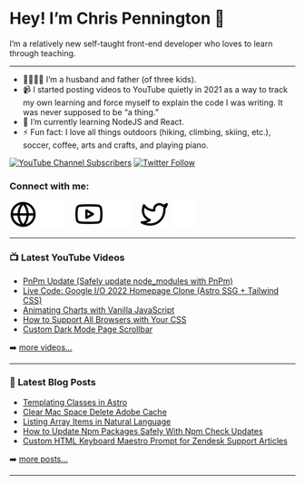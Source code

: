 # Hey! I’m Chris Pennington 👋
I’m a relatively new self-taught front-end developer who loves to learn through teaching.

---
- 👨‍👩‍👧‍👦 I’m a husband and father (of three kids).
- 📹 I started posting videos to YouTube quietly in 2021 as a way to track my own learning and force myself to explain the code I was writing. It was never supposed to be “a thing.”
- 🎒 I’m currently learning NodeJS and React.
- ⚡ Fun fact: I love all things outdoors (hiking, climbing, skiing, etc.), soccer, coffee, arts and crafts, and playing piano.

[![YouTube Channel Subscribers](https://img.shields.io/youtube/channel/subscribers/UCUSxKiac-miugK9CDsxGS9Q?logo=youtube&logoColor=red&style=for-the-badge)][youtube]
[![Twitter Follow](https://img.shields.io/twitter/follow/cpenned?color=1DA1F2&logo=twitter&style=for-the-badge)](https://twitter.com/intent/follow?original_referer=https%3A%2F%2Fgithub.com%cpenned&screen_name=cpenned)

### Connect with me:
[![website](./img/globe-light.svg)](https://codinginpublic.dev#gh-light-mode-only)
[![website](./img/globe-dark.svg)](https://codinginpublic.dev#gh-dark-mode-only)
&nbsp;&nbsp;
[![website](./img/youtube-light.svg)](https://youtube.com/coding-in-public#gh-light-mode-only)
[![website](./img/youtube-dark.svg)](https://youtube.com/coding-in-public#gh-dark-mode-only)
&nbsp;&nbsp;
[![website](./img/twitter-light.svg)](https://twitter.com/cpenned#gh-light-mode-only)
[![website](./img/twitter-dark.svg)](https://twitter.com/cpenned#gh-dark-mode-only)
&nbsp;&nbsp;

---

### 📺 Latest YouTube Videos

<!-- YOUTUBE:START -->
- [PnPm Update &lpar;Safely update node_modules with PnPm&rpar;](https://www.youtube.com/watch?v=lnj7NUtgnEg)
- [Live Code: Google I/O 2022 Homepage Clone &lpar;Astro SSG + Tailwind CSS&rpar;](https://www.youtube.com/watch?v=Bo9s7SjZ170)
- [Animating Charts with Vanilla JavaScript](https://www.youtube.com/watch?v=ZaG_Hwxli78)
- [How to Support All Browsers with Your CSS](https://www.youtube.com/watch?v=adEwlFHLWd4)
- [Custom Dark Mode Page Scrollbar](https://www.youtube.com/watch?v=mL0fYluyiQE)
<!-- YOUTUBE:END -->

➡️ [more videos...][youtube]

---

### 📕 Latest Blog Posts

<!-- BLOG-POST-LIST:START -->
- [Templating Classes in Astro](https://chrispennington.blog/blog/templating-classes-in-astro/)
- [Clear Mac Space Delete Adobe Cache](https://chrispennington.blog/blog/clear-mac-space-delete-adobe-cache/)
- [Listing Array Items in Natural Language](https://chrispennington.blog/blog/listing-array-items-in-natural-language/)
- [How to Update Npm Packages Safely With Npm Check Updates](https://chrispennington.blog/blog/how-to-update-npm-packages-safely-with-npm-check-updates/)
- [Custom HTML Keyboard Maestro Prompt for Zendesk Support Articles](https://chrispennington.blog/blog/custom-html-keyboard-maestro-prompt-for-zendesk-support-articles/)
<!-- BLOG-POST-LIST:END -->

➡️ [more posts...][blog]

---

[website]: https://codinginpublic.dev
[blog]: https://chrispennington.blog
[twitter]: https://twitter.com/cpenned
[youtube]: https://youtube.com/coding-in-public
